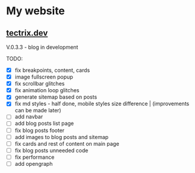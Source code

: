 # My website
## [tectrix.dev](https://tectrix.dev)

V.0.3.3 - blog in development

TODO:
- [x] fix breakpoints, content, cards
- [x] image fullscreen popup
- [x] fix scrollbar glitches
- [x] fix animation loop glitches
- [x] generate sitemap based on posts
- [x] fix md styles - half done, mobile styles size difference | (improvements can be made later)
- [ ] add navbar
- [ ] add blog posts list page
- [ ] fix blog posts footer
- [ ] add images to blog posts and sitemap
- [ ] fix cards and rest of content on main page
- [ ] fix blog posts unneeded code
- [ ] fix performance
- [ ] add opengraph
